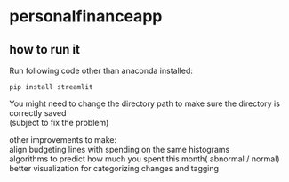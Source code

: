 # personalfinanceapp
## how to run it

Run following code other than anaconda installed: 
```
pip install streamlit
```
You might need to change the directory path to make sure the directory is correctly saved \
(subject to fix the problem) 

other improvements to make: \
align budgeting lines with spending on the same histograms \
algorithms to predict how much you spent this month( abnormal / normal) \
better visualization for categorizing changes and tagging 